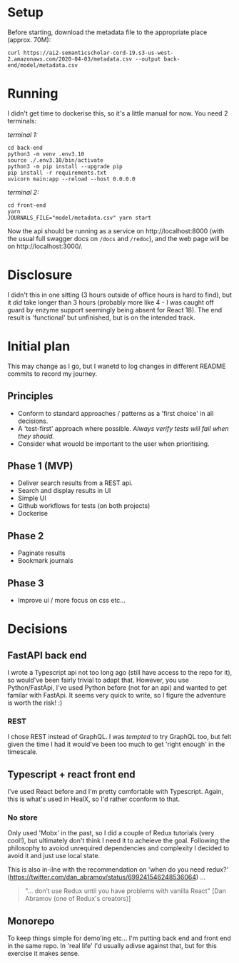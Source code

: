 # Setup
Before starting, download the metadata file to the appropriate place (approx. 70M):
```
curl https://ai2-semanticscholar-cord-19.s3-us-west-2.amazonaws.com/2020-04-03/metadata.csv --output back-end/model/metadata.csv
```

# Running
I didn't get time to dockerise this, so it's a little manual for now. You need 2 terminals:

_terminal 1:_
```
cd back-end
python3 -m venv .env3.10
source ./.env3.10/bin/activate
python3 -m pip install --upgrade pip
pip install -r requirements.txt
uvicorn main:app --reload --host 0.0.0.0
```

_terminal 2:_
```
cd front-end
yarn
JOURNALS_FILE="model/metadata.csv" yarn start
```

Now the api should be running as a service on http://localhost:8000 (with the usual full swagger docs on `/docs` and `/redoc`), and the web page will be on http://localhost:3000/.

# Disclosure
I didn't this in one sitting (3 hours outside of office hours is hard to find), but it _did_ take longer than 3 hours (probably more like 4 - I was caught off guard by enzyme support seemingly being absent for React 18).
The end result is 'functional' but unfinished, but is on the intended track.
# Initial plan
This may change as I go, but I wanetd to log changes in different README commits to record my journey.

## Principles
- Conform to standard approaches / patterns as a 'first choice' in all decisions.
- A 'test-first' approach where possible. _Always verify tests will fail when they should._
- Consider what wouold be important to the user when prioritising.

## Phase 1 (MVP)
- Deliver search results from a REST api.
- Search and display results in UI
- Simple UI
- Github workflows for tests (on both projects)
- Dockerise

## Phase 2
- Paginate results
- Bookmark journals

## Phase 3
- Improve ui / more focus on css etc...

# Decisions

## FastAPI back end
I wrote a Typescript api not too long ago (still have access to the repo for it), so would've been fairly trivial to adapt that. However, you use Python/FastApi, I've used Python before (not for an api) and wanted to get familar with FastApi. It seems very quick to write, so I figure the adventure is worth the risk! :)

### REST
I chose REST instead of GraphQL. I was _tempted_ to try GraphQL too, but felt given the time I had it would've been too much to get 'right enough' in the timescale.

## Typescript + react front end
I've used React before and I'm pretty comfortable with Typescript. Again, this is what's used in HealX, so I'd rather cconform to that.

### No store
Only used 'Mobx' in the past, so I did a couple of Redux tutorials (very cool!), but ultimately don't think I need it to acheieve the goal. Following the philosophy to avoiod unrequired dependencies and complexity I decided to avoid it and just use local state.

This is also in-ilne with the recommendation on 'when do you need redux?' (https://twitter.com/dan_abramov/status/699241546248536064) ...
> "... don’t use Redux until you have problems with vanilla React"
[Dan Abramov (one of Redux's creators)]


## Monorepo
To keep things simple for demo'ing etc... I'm putting back end and front end in the same repo.
In 'real life' I'd usually adivse against that, but for this exercise it makes sense.

